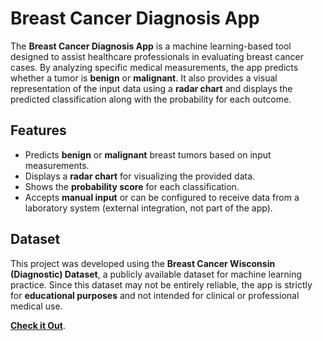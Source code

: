 # Breast Cancer Diagnosis App

The **Breast Cancer Diagnosis App** is a machine learning-based tool designed to assist healthcare professionals in 
evaluating breast cancer cases. By analyzing specific medical measurements, the app predicts whether a tumor
is **benign** or **malignant**. It also provides a visual representation of the input data using a
**radar chart** and displays the predicted classification along with the probability for each outcome.

## Features
- Predicts **benign** or **malignant** breast tumors based on input measurements.
- Displays a **radar chart** for visualizing the provided data.
- Shows the **probability score** for each classification.
- Accepts **manual input** or can be configured to receive data from a laboratory system (external integration, not part of the app).

## Dataset
This project was developed using the **Breast Cancer Wisconsin (Diagnostic) Dataset**, a publicly available dataset for machine learning practice. Since this dataset may not be entirely reliable, the app is strictly for **educational purposes** and not intended for clinical or professional medical use.

**[Check it Out](https://arda-yaz-cancerprediction-appmain-ryctmn.streamlit.app)**.